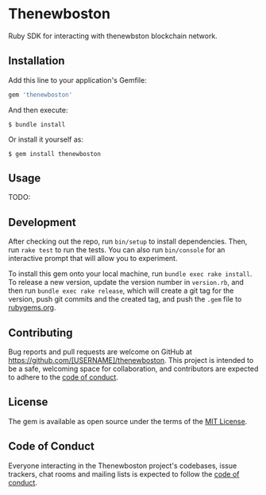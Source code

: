 # Thenewboston

Ruby SDK for interacting with thenewbston blockchain network.

## Installation

Add this line to your application's Gemfile:

```ruby
gem 'thenewboston'
```

And then execute:

    $ bundle install

Or install it yourself as:

    $ gem install thenewboston

## Usage

TODO: 

## Development

After checking out the repo, run `bin/setup` to install dependencies. Then, run `rake test` to run the tests. You can also run `bin/console` for an interactive prompt that will allow you to experiment.

To install this gem onto your local machine, run `bundle exec rake install`. To release a new version, update the version number in `version.rb`, and then run `bundle exec rake release`, which will create a git tag for the version, push git commits and the created tag, and push the `.gem` file to [rubygems.org](https://rubygems.org).

## Contributing

Bug reports and pull requests are welcome on GitHub at https://github.com/[USERNAME]/thenewboston. This project is intended to be a safe, welcoming space for collaboration, and contributors are expected to adhere to the [code of conduct](https://github.com/[USERNAME]/thenewboston/blob/master/CODE_OF_CONDUCT.md).

## License

The gem is available as open source under the terms of the [MIT License](https://opensource.org/licenses/MIT).

## Code of Conduct

Everyone interacting in the Thenewboston project's codebases, issue trackers, chat rooms and mailing lists is expected to follow the [code of conduct](https://github.com/[USERNAME]/thenewboston/blob/master/CODE_OF_CONDUCT.md).

